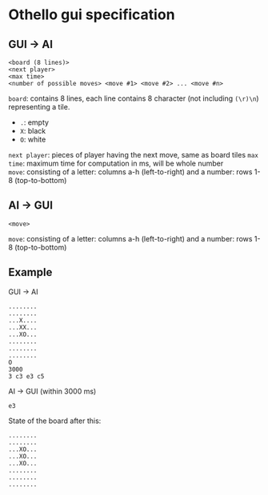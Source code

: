 # Othello gui specification

## GUI -> AI

```
<board (8 lines)>
<next player>
<max time>
<number of possible moves> <move #1> <move #2> ... <move #n>
```

`board`: contains 8 lines, each line contains 8 character (not including `(\r)\n`) representing a tile.

- `.`: empty
- `X`: black
- `O`: white

`next player`: pieces of player having the next move, same as board tiles
`max time`: maximum time for computation in ms, will be whole number  
`move`: consisting of a letter: columns a-h (left-to-right) and a number: rows 1-8 (top-to-bottom)

## AI -> GUI

```
<move>
```

`move`: consisting of a letter: columns a-h (left-to-right) and a number: rows 1-8 (top-to-bottom) 

## Example

GUI -> AI

```
........
........
...X....
...XX...
...XO...
........
........
........
O
3000
3 c3 e3 c5
```

AI -> GUI (within 3000 ms)

```
e3
```

State of the board after this:

```
........
........
...XO...
...XO...
...XO...
........
........
........
```
